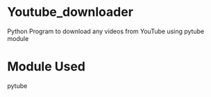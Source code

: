 # Youtube_downloader
Python Program to download any videos from YouTube using pytube module

# Module Used
pytube 

